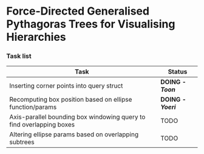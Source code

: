 # Force-Directed Generalised Pythagoras Trees for Visualising Hierarchies

### Task list
| Task  | Status |
| ------------- | ------------- |
| Inserting corner points into query struct  | **DOING - _Toon_**  |
| Recomputing box position based on ellipse function/params  | **DOING - _Yoeri_**  |
| Axis-parallel bounding box windowing query to find overlapping boxes | TODO |
| Altering ellipse params based on overlapping subtrees | TODO |
